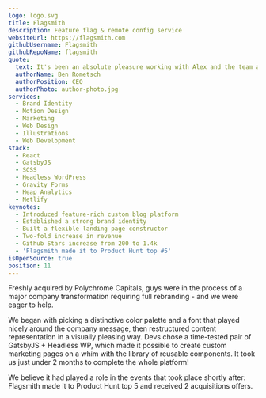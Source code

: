 ```yaml
---
logo: logo.svg
title: Flagsmith
description: Feature flag & remote config service
websiteUrl: https://flagsmith.com
githubUsername: Flagsmith
githubRepoName: flagsmith
quote:
  text: It's been an absolute pleasure working with Alex and the team at Pixel Point on both our website and our GitHub presence. We constantly receive complements on the quality of the design and illustration, and it has made a significant impact on our business as a whole. 10/10 would install Figma again
  authorName: Ben Rometsch
  authorPosition: CEO
  authorPhoto: author-photo.jpg
services:
  - Brand Identity
  - Motion Design
  - Marketing
  - Web Design
  - Illustrations
  - Web Development
stack:
  - React
  - GatsbyJS
  - SCSS
  - Headless WordPress
  - Gravity Forms
  - Heap Analytics
  - Netlify
keynotes:
  - Introduced feature-rich custom blog platform
  - Established a strong brand identity
  - Built a flexible landing page constructor
  - Two-fold increase in revenue
  - Github Stars increase from 200 to 1.4k
  - 'Flagsmith made it to Product Hunt top #5'
isOpenSource: true
position: 11
---
```


Freshly acquired by Polychrome Capitals, guys were in the process of a major company transformation requiring full rebranding - and we were eager to help.

We began with picking a distinctive color palette and a font that played nicely around the company message, then restructured content representation in a visually pleasing way. Devs chose a time-tested pair of GatsbyJS + Headless WP, which made it possible to create custom marketing pages on a whim with the library of reusable components. It took us just under 2 months to complete the whole platform!

We believe it had played a role in the events that took place shortly after: Flagsmith made it to Product Hunt top 5 and received 2 acquisitions offers.
